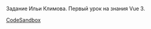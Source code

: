 Задание Ильи Климова. Первый урок на знания Vue 3.

[CodeSandbox](https://codesandbox.io/p/github/Dima9119708/auto-form/main)
